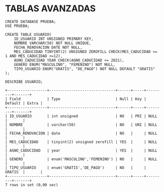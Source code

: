 # TABLAS AVANZADAS

    CREATE DATABASE PRUEBA;
    USE PRUEBA;

    CREATE TABLE USUARIO(
        ID_USUARIO INT UNSIGNED PRIMARY KEY,
        NOMBRE VARCHAR(50) NOT NULL UNIQUE,
        FECHA_RENOVACION DATE NOT NULL,
        MES_CADUCIDAD TINYINT(2) UNSIGNED ZEROFILL CHECK(MES_CADUCIDAD >= 1 AND MES_CADUCIDAD <=12),
        AGNO_CADUCIDAD YEAR CHECK(AGNO_CADUCIDAD <= 2021),
        GENERO ENUM("MASCULINO", "FEMENINO") NOT NULL,
        TIPO_USUARIO ENUM("GRATIS", "DE_PAGO") NOT NULL DEFAULT "GRATIS"
    );

    DESCRIBE USUARIO;

    +------------------+------------------------------+------+-----+---------+-------+
    | Field            | Type                         | Null | Key | Default | Extra |
    +------------------+------------------------------+------+-----+---------+-------+
    | ID_USUARIO       | int unsigned                 | NO   | PRI | NULL    |       |
    | NOMBRE           | varchar(50)                  | NO   | UNI | NULL    |       |
    | FECHA_RENOVACION | date                         | NO   |     | NULL    |       |
    | MES_CADUCIDAD    | tinyint(2) unsigned zerofill | YES  |     | NULL    |       |
    | AGNO_CADUCIDAD   | year                         | YES  |     | NULL    |       |
    | GENERO           | enum('MASCULINO','FEMENINO') | NO   |     | NULL    |       |
    | TIPO_USUARIO     | enum('GRATIS','DE_PAGO')     | NO   |     | GRATIS  |       |
    +------------------+------------------------------+------+-----+---------+-------+
    7 rows in set (0,00 sec)